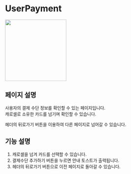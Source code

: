 # UserPayment

<img width="200" src="https://github.com/softeerbootcamp-3rd/Team4-HansalChai/assets/37495809/4997d71b-31b7-43c0-8de5-0ac946a3880d">

## 페이지 설명
사용자의 결제 수단 정보를 확인할 수 있는 페이지입니다.<br />
캐로셀로 소유한 카드를 넘기며 확인할 수 있습니다.

헤더의 뒤로가기 버튼을 이용하여 다른 페이지로 넘어갈 수 있습니다.

## 기능 설명
1. 캐로셀을 넘겨 카드를 선택할 수 있습니다.
2. 결제수단 추가하기 버튼을 누르면 안내 토스트가 출력됩니다.
3. 헤더의 뒤로가기 버튼으로 이전 페이지로 돌아갈 수 있습니다.